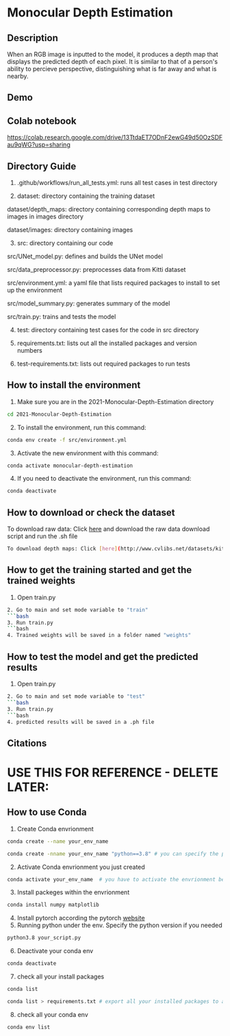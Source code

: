 # Monocular Depth Estimation

## Description
When an RGB image is inputted to the model, it produces a depth map that displays the predicted depth of each pixel. 
It is similar to that of a person's ability to percieve perspective, distinguishing what is far away and what is nearby. 

## Demo

## Colab notebook
https://colab.research.google.com/drive/13TtdaET7ODnF2ewG49d50OzSDFau9qWG?usp=sharing

## Directory Guide
1. .github/workflows/run_all_tests.yml: runs all test cases in test directory

2. dataset: directory containing the training dataset

dataset/depth_maps: directory containing corresponding depth maps to images in images directory

dataset/images: directory containing images

3. src: directory containing our code

src/UNet_model.py: defines and builds the UNet model

src/data_preprocessor.py: preprocesses data from Kitti dataset

src/environment.yml: a yaml file that lists required packages to install to set up the environment

src/model_summary.py: generates summary of the model

src/train.py: trains and tests the model
  
4. test: directory containing test cases for the code in src directory

5. requirements.txt: lists out all the installed packages and version numbers

6. test-requirements.txt: lists out required packages to run tests


## How to install the environment
1. Make sure you are in the 2021-Monocular-Depth-Estimation directory
```bash
cd 2021-Monocular-Depth-Estimation
```
2. To install the environment, run this command:
```bash
conda env create -f src/environment.yml
```
3. Activate the new environment with this command:
```bash
conda activate monocular-depth-estimation
```
4. If you need to deactivate the environment, run this command:
```bash
conda deactivate
```

## How to download or check the dataset
To download raw data: Click [here](http://www.cvlibs.net/datasets/kitti/raw_data.php) and download the raw data download script and run the .sh file
```bash
To download depth maps: Click [here](http://www.cvlibs.net/datasets/kitti/eval_depth.php?benchmark=depth_prediction) and download the annotated depth maps dataset
```
## How to get the training started and get the trained weights
1. Open train.py
```bash
2. Go to main and set mode variable to "train"
```bash
3. Run train.py
```bash
4. Trained weights will be saved in a folder named "weights"
```
## How to test the model and get the predicted results
1. Open train.py
```bash
2. Go to main and set mode variable to "test"
```bash
3. Run train.py
```bash
4. predicted results will be saved in a .ph file
```
## Citations


# USE THIS FOR REFERENCE - DELETE LATER:
## How to use Conda
1. Create Conda envrionment
```bash
conda create --name your_env_name

conda create -nname your_env_name "python==3.8" # you can specify the python version when create your envrionment
```
2. Activate Conda envrionment you just created
```bash
conda activate your_env_name  # you have to activate the envrionment before using it
```
3. Install packeges within the envrionment
```bash
conda install numpy matplotlib
```
4. Install pytorch according the pytorch [website](https://pytorch.org/get-started/locally/)
5. Running python under the env. Specify the python version if you needed
```bash
python3.8 your_script.py
```
6. Deactivate your conda env
```bash
conda deactivate
```
7. check all your install packages
```bash
conda list

conda list > requirements.txt # export all your installed packages to a file
```
8. check all your conda env
``` bash
conda env list
```
